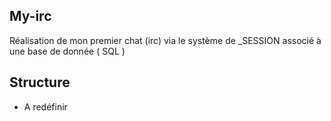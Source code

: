 ## My-irc

Réalisation de mon premier chat (irc) via le système de _SESSION associé à une base de donnée ( SQL )

## Structure

- A redéfinir
